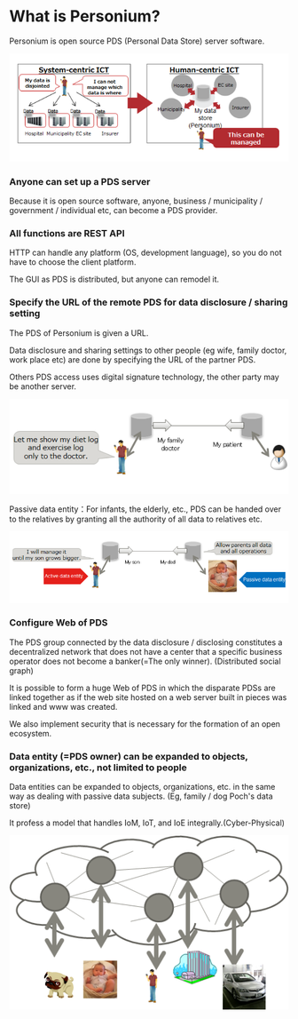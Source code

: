 # What is Personium?

Personium is open source PDS (Personal Data Store) server software.

![What is Personium?](image/Personium.png "What is Personium?")

### Anyone can set up a PDS server

Because it is open source software, anyone, business / municipality / government / individual etc, can become a PDS provider.

### All functions are REST API

HTTP can handle any platform (OS, development language), so you do not have to choose the client platform.

The GUI as PDS is distributed, but anyone can remodel it.

### Specify the URL of the remote PDS for data disclosure / sharing setting

The PDS of Personium is given a URL.

Data disclosure and sharing settings to other people (eg wife, family doctor, work place etc) are done by specifying the URL of the partner PDS.

Others PDS access uses digital signature technology, the other party may be another server.

![data disclosure/sharing setting](image/DisclosureData.png "data disclosure/sharing setting")

Passive data entity：For infants, the elderly, etc., PDS can be handed over to the relatives by granting all the authority of all data to relatives etc.

![passive data entity](image/PassiveDataEntity.png "passive data entity")

### Configure Web of PDS
The PDS group connected by the data disclosure / disclosing constitutes a decentralized network that does not have a center that a specific business operator does not become a banker(=The only winner). (Distributed social graph)

It is possible to form a huge Web of PDS in which the disparate PDSs are linked together as if the web site hosted on a web server built in pieces was linked and www was created.

We also implement security that is necessary for the formation of an open ecosystem.

### Data entity (=PDS owner) can be expanded to objects, organizations, etc., not limited to people
Data entities can be expanded to objects, organizations, etc. in the same way as dealing with passive data subjects. (Eg, family / dog Poch's data store)

  It profess a model that handles IoM, IoT, and IoE integrally.(Cyber-Physical)

![Enhancement of data entity](image/ExpansionDataEntity.png "Enhancement of data entity")

